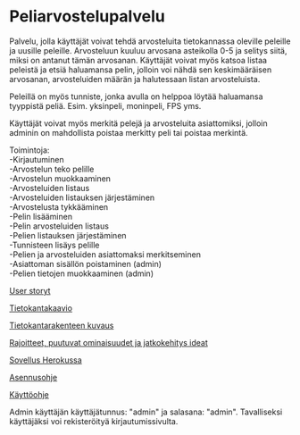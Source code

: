 # Peliarvostelupalvelu 

Palvelu, jolla käyttäjät voivat tehdä arvosteluita tietokannassa oleville peleille 
ja uusille peleille. Arvosteluun kuuluu arvosana asteikolla 0-5 
ja selitys siitä, miksi on antanut tämän arvosanan. Käyttäjät voivat myös
katsoa listaa peleistä ja etsiä haluamansa pelin, jolloin voi nähdä
sen keskimääräisen arvosanan, arvosteluiden määrän ja halutessaan 
listan arvosteluista.

Peleillä on myös tunniste, jonka avulla on helppoa löytää haluamansa 
tyyppistä peliä. Esim. yksinpeli, moninpeli, FPS yms.

Käyttäjät voivat myös merkitä pelejä ja arvosteluita asiattomiksi, jolloin
adminin on mahdollista poistaa merkitty peli tai poistaa merkintä.

Toimintoja:  
	-Kirjautuminen  
	-Arvostelun teko pelille  
	-Arvostelun muokkaaminen  
	-Arvosteluiden listaus  
	-Arvosteluiden listauksen järjestäminen  
	-Arvostelusta tykkääminen  
	-Pelin lisääminen  
	-Pelin arvosteluiden listaus  
	-Pelien listauksen järjestäminen  
	-Tunnisteen lisäys pelille  
	-Pelien ja arvosteluiden asiattomaksi merkitseminen   
	-Asiattoman sisällön poistaminen (admin)  
	-Pelien tietojen muokkaaminen (admin)  
	
	
	
[User storyt](https://github.com/Jeeses313/Peliarvostelupalvelu/blob/master/documentation/User%20storyt.md)

[Tietokantakaavio](https://github.com/Jeeses313/Peliarvostelupalvelu/blob/master/documentation/Peliarvostelupalvelu%20tietokantakaavio.png)

[Tietokantarakenteen kuvaus](https://github.com/Jeeses313/Peliarvostelupalvelu/blob/master/documentation/tietokantarakenteenkuvaus.md)

[Rajoitteet, puutuvat ominaisuudet ja jatkokehitys ideat](https://github.com/Jeeses313/Peliarvostelupalvelu/blob/master/documentation/puutteet.md)

[Sovellus Herokussa](https://peliarvostelupalvelu.herokuapp.com/)

[Asennusohje](https://github.com/Jeeses313/Peliarvostelupalvelu/blob/master/documentation/asennusohje.md)

[Käyttöohje](https://github.com/Jeeses313/Peliarvostelupalvelu/blob/master/documentation/kayttoohje.md)

Admin käyttäjän käyttäjätunnus: "admin" ja salasana: "admin". Tavalliseksi käyttäjäksi voi rekisteröityä kirjautumissivulta.
